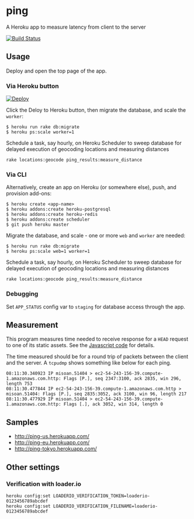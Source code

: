 # ping

A Heroku app to measure latency from client to the server

[![Build Status](https://travis-ci.org/zunda/ping.svg?branch=master)](https://travis-ci.org/zunda/ping)

## Usage
Deploy and open the top page of the app.

### Via Heroku button
[![Deploy](https://www.herokucdn.com/deploy/button.png)](https://heroku.com/deploy)

Click the Deloy to Heroku button, then migrate the database,
and scale the `worker`:

```
$ heroku run rake db:migrate
$ heroku ps:scale worker=1
```

Schedule a task, say hourly, on Heroku Scheduler to sweep database for delayed execution of geocoding locations and measuring distances

```
rake locations:geocode ping_results:measure_distance
```

### Via CLI
Alternatively, create an app on Heroku (or somewhere else), push,
and provision add-ons:

```
$ heroku create <app-name>
$ heroku addons:create heroku-postgresql
$ heroku addons:create heroku-redis
$ heroku addons:create scheduler
$ git push heroku master
```

Migrate the database, and scale - one or more `web` and `worker` are needed:

```
$ heroku run rake db:migrate
$ heroku ps:scale web=1 worker=1
```

Schedule a task, say hourly, on Heroku Scheduler to sweep database for delayed execution of geocoding locations and measuring distances

```
rake locations:geocode ping_results:measure_distance
```

### Debugging
Set `APP_STATUS` config var to `staging` for database access through the app.

## Measurement
This program measures time needed to receive response for a `HEAD` request
to one of its static assets.
See the [Javascript code](app/assets/javascripts/ping.js) for details.

The time measured should be for  a round trip of packets between
the client and the server.
A `tcpudmp` shows something like below for each ping.

```
08:11:30.340923 IP misoan.51404 > ec2-54-243-156-39.compute-1.amazonaws.com.http: Flags [P.], seq 2347:3100, ack 2835, win 296, length 753
08:11:30.477844 IP ec2-54-243-156-39.compute-1.amazonaws.com.http > misoan.51404: Flags [P.], seq 2835:3052, ack 3100, win 96, length 217
08:11:30.477929 IP misoan.51404 > ec2-54-243-156-39.compute-1.amazonaws.com.http: Flags [.], ack 3052, win 314, length 0
```

## Samples
- http://ping-us.herokuapp.com/
- http://ping-eu.herokuapp.com/
- http://ping-tokyo.herokuapp.com/

## Other settings
### Verification with loader.io
```
heroku config:set LOADERIO_VERIFICATION_TOKEN=loaderio-0123456789abcdef
heroku config:set LOADERIO_VERIFICATION_FILENAME=loaderio-0123456789abcdef
```
